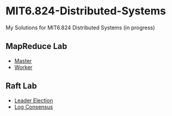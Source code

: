 # MIT6.824-Distributed-Systems
My Solutions for MIT6.824 Distributed Systems (in progress)
## MapReduce Lab
* [Master](https://github.com/FlyNeopolitan/MIT6.824-Distributed-Systems/blob/main/src/mr/master.go)
* [Worker](https://github.com/FlyNeopolitan/MIT6.824-Distributed-Systems/blob/main/src/mr/worker.go)
## Raft Lab
* [Leader Election](https://github.com/FlyNeopolitan/MIT6.824-Distributed-Systems/blob/a86397fb4c76853c2ebdb705a4fc5bfa3263d32b/src/raft/raft.go)  
* [Log Consensus](https://github.com/FlyNeopolitan/MIT6.824-Distributed-Systems/blob/80065de1c884235abec94106ea608b5c884d356e/src/raft/raft.go)  
